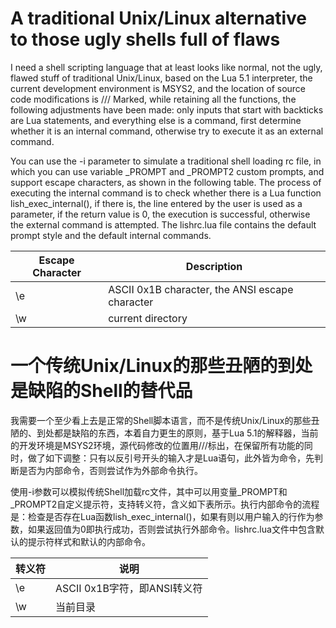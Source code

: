 # A traditional Unix/Linux alternative to those ugly shells full of flaws

I need a shell scripting language that at least looks like normal, not the ugly, flawed stuff of traditional Unix/Linux, based on the Lua 5.1 interpreter, the current development environment is MSYS2, and the location of source code modifications is /// Marked, while retaining all the functions, the following adjustments have been made: only inputs that start with backticks are Lua statements, and everything else is a command, first determine whether it is an internal command, otherwise try to execute it as an external command.

You can use the -i parameter to simulate a traditional shell loading rc file, in which you can use variable _PROMPT and _PROMPT2 custom prompts, and support escape characters, as shown in the following table. The process of executing the internal command is to check whether there is a Lua function lish_exec_internal(), if there is, the line entered by the user is used as a parameter, if the return value is 0, the execution is successful, otherwise the external command is attempted. The lishrc.lua file contains the default prompt style and the default internal commands.

|Escape Character|Description|
|-|-|
|\e|ASCII 0x1B character, the ANSI escape character |
|\w|current directory|

# 一个传统Unix/Linux的那些丑陋的到处是缺陷的Shell的替代品

我需要一个至少看上去是正常的Shell脚本语言，而不是传统Unix/Linux的那些丑陋的、到处都是缺陷的东西，本着自力更生的原则，基于Lua 5.1的解释器，当前的开发环境是MSYS2环境，源代码修改的位置用///标出，在保留所有功能的同时，做了如下调整：只有以反引号开头的输入才是Lua语句，此外皆为命令，先判断是否为内部命令，否则尝试作为外部命令执行。

使用-i参数可以模拟传统Shell加载rc文件，其中可以用变量_PROMPT和_PROMPT2自定义提示符，支持转义符，含义如下表所示。执行内部命令的流程是：检查是否存在Lua函数lish_exec_internal()，如果有则以用户输入的行作为参数，如果返回值为0即执行成功，否则尝试执行外部命令。lishrc.lua文件中包含默认的提示符样式和默认的内部命令。

|转义符|说明|
|-|-|
|\e|ASCII 0x1B字符，即ANSI转义符|
|\w|当前目录|

